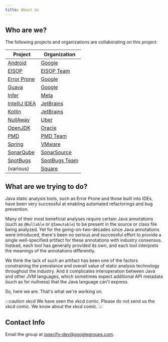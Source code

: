 ```yaml
---
title: About Us
---
```


## Who are we?

The following projects and organizations are collaborating on this project:

| Project                                                 | Organization                                  |
|---------------------------------------------------------|-----------------------------------------------|
| [Android](https://www.android.com>)                     | [Google](https://google.com)                  |
| [EISOP](https://eisop.uwaterloo.ca)                     | [EISOP Team](https://github.com/eisop)        |
| [Error Prone](https://errorprone.info)                  | [Google](https://google.com)                  |
| [Guava](https://github.com/google/guava)                | [Google](https://google.com)                  |
| [Infer](https://www.fbinfer.com)                        | [Meta](https://about.facebook.com)            |
| [IntelliJ IDEA](https://www.jetbrains.com/idea/)        | [JetBrains](https://www.jetbrains.com/)       |
| [Kotlin](https://kotlinlang.org/)                       | [JetBrains](https://www.jetbrains.com/)       |
| [NullAway](https://github.com/uber/NullAway)            | [Uber](https://uber.com)                      |
| [OpenJDK](https://openjdk.java.net)                     | [Oracle](https://www.oracle.com)              |
| [PMD](https://pmd.github.io/)                           | [PMD Team](https://pmd.github.io/)            |
| [Spring](https://tanzu.vmware.com/spring-app-framework) | [VMware](https://www.vmware.com/)             |
| [SonarQube](https://www.sonarqube.org/)                 | [SonarSource](https://www.sonarsource.com/)   |
| [SpotBugs](http://spotbugs.rtfd.io/)                    | [SpotBugs Team](https://github.com/spotbugs/) |
| (various)                                               | [Square](https://squareup.com)                |

## What are we trying to do?

Java static analysis tools, such as Error Prone and those built into IDEs, have been very successful
at enabling automated refactorings and bug prevention.

Many of their most beneficial analyses require certain Java annotations (such as `@Nullable` or
`@Immutable`) to be present in the source or class file being analyzed. Yet for the 
going-on-two-decades since Java annotations were introduced, there's been no serious and 
successful effort to provide a single well-specified artifact for these annotations with 
industry consensus. Instead, each tool has generally provided its own, and each tool interprets 
the meanings of the annotations differently.

We think the lack of such an artifact has been one of the factors constraining the prevalance and 
overall value of static analysis technology throughout the industry. And it complicates 
interoperation between Java and other JVM languages, which sometimes expect additional API 
metadata (such as for nullness) that the Java language can't express.

So, here we are. That's what we're working on.

:::caution xkcd
We have seen the xkcd comic. Please do not send us the xkcd comic. We know about the xkcd comic.
:::

## Contact Info

Email the group at <jspecify-dev@googlegroups.com>.

